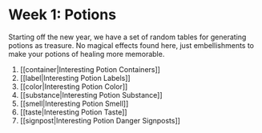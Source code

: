 # Week 1: Potions
Starting off the new year, we have a set of random tables for generating potions as treasure. No magical effects found here, just embellishments to make your potions of healing more memorable.

1. [[container|Interesting Potion Containers]]
2. [[label|Interesting Potion Labels]]
3. [[color|Interesting Potion Color]]
4. [[substance|Interesting Potion Substance]]
5. [[smell|Interesting Potion Smell]]
6. [[taste|Interesting Potion Taste]]
7. [[signpost|Interesting Potion Danger Signposts]]